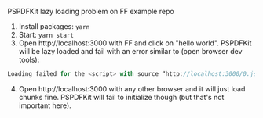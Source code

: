 PSPDFKit lazy loading problem on FF example repo

1. Install packages: `yarn`
2. Start: `yarn start`
3. Open http://localhost:3000 with FF and click on "hello world". PSPDFKit will be lazy loaded 
and fail with an error similar to (open browser dev tools):

``` javascript
Loading failed for the <script> with source “http://localhost:3000/0.js:55:1__webpack_require__@http:/localhost:3000/test.js:833:30fn@http:/localhost:3000/test.js:130:20@webpack-internal:/test/viewer/pspdfkit.js:5:85@webpack-internal:/test/viewer/pspdfkit.js:54:30./test/viewer/pspdfkit.js@http:/localhost:3000/1.js:23:1__webpack_require__@http:/localhost:3000/test.js:833:30fn@http:/localhost:3000/test.js:130:20@webpack-internal:/test/viewer/index.js:3:86@webpack-internal:/test/viewer/index.js:616:30./test/viewer/index.js@http:/localhost:3000/1.js:11:1__webpack_require__@http:/localhost:3000/test.js:833:30fn@http:/localhost:3000/test.js:130:20promise%20callback*_callee$@webpack-internal:/test/home.js:70:103tryCatch@webpack-internal:/node_modules/regenerator-runtime/runtime.js:63:40invoke@webpack-internal:/node_modules/regenerator-runtime/runtime.js:293:30defineIteratorMethods/%3C/%3C@webpack-internal:/node_modules/regenerator-runtime/runtime.js:118:21asyncGeneratorStep@webpack-internal:/test/home.js:15:103_next@webpack-internal:/test/home.js:17:212_asyncToGenerator/%3C/%3C@webpack-internal:/test/home.js:17:369_asyncToGenerator/%3C@webpack-internal:/test/home.js:17:97callCallback@webpack-internal:/node_modules/react-dom/cjs/react-dom.development.js:188:14invokeGuardedCallbackDev@webpack-internal:/node_modules/react-dom/cjs/react-dom.development.js:237:16invokeGuardedCallback@webpack-internal:/node_modules/react-dom/cjs/react-dom.development.js:292:31invokeGuardedCallbackAndCatchFirstError@webpack-internal:/node_modules/react-dom/cjs/react-dom.development.js:306:25executeDispatch@webpack-internal:/node_modules/react-dom/cjs/react-dom.development.js:389:42executeDispatchesInOrder@webpack-internal:/node_modules/react-dom/cjs/react-dom.development.js:414:20executeDispatchesAndRelease@webpack-internal:/node_modules/react-dom/cjs/react-dom.development.js:3278:29executeDispatchesAndReleaseTopLevel@webpack-internal:/node_modules/react-dom/cjs/react-dom.development.js:3287:10forEachAccumulated@webpack-internal:/node_modules/react-dom/cjs/react-dom.development.js:3259:8runEventsInBatch@webpack-internal:/node_modules/react-dom/cjs/react-dom.development.js:3304:21runExtractedPluginEventsInBatch@webpack-internal:/node_modules/react-dom/cjs/react-dom.development.js:3514:19handleTopLevel@webpack-internal:/node_modules/react-dom/cjs/react-dom.development.js:3558:36batchedEventUpdates$1@webpack-internal:/node_modules/r
```

4. Open http://localhost:3000 with any other browser and it will just load chunks fine. PSPDFKit will
fail to initialize though (but that's not important here).
